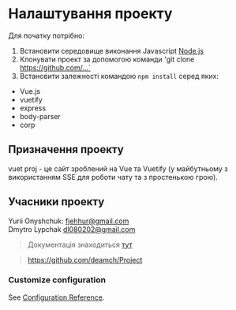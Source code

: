 # Налаштування проекту

Для початку потрібно:
1. Встановити середовище виконання Javascript [Node.js](https://www.google.com/url?sa=t&rct=j&q=&esrc=s&source=web&cd=&ved=2ahUKEwi2woTG0u7uAhVvpIsKHZPLAqYQFjAAegQIARAD&url=https%3A%2F%2Fnodejs.org%2Fuk%2F&usg=AOvVaw3UL72OjnHBJ6VfVjj16EbA)
2. Клонувати проект за допомогою команди 'git clone https://github.com/...`
3. Встановити залежності командою `npm install` серед яких:
  * Vue.js
  * vuetify
  * express
  * body-parser
  * corp

## Призначення проекту
vuet proj - це сайт зроблений на Vue та Vuetify (у майбутньому з використанням SSE для роботи чату та з простенькою грою).

## Учасники проекту

Yurii Onyshchuk: fjehhur@gmail.com</br>
Dmytro Lypchak dl080202@gmail.com</br>

>Документація знаходиться [тут](./doc/Site_Vuetify+SSE.md)

><a href="https://github.com/deamch/Project" target="_blank">https://github.com/deamch/Project</a>


### Customize configuration
See [Configuration Reference](https://cli.vuejs.org/config/).
